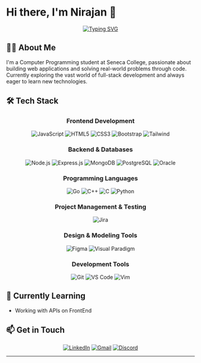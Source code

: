 # Hi there, I'm Nirajan 👋

<div align="center">

[![Typing SVG](https://readme-typing-svg.herokuapp.com?font=Fira+Code&pause=1000&width=435&lines=Computer+Programming+Student;Always+learning+new+things)](https://git.io/typing-svg)

</div>

## 👨‍💻 About Me

I'm a Computer Programming student at Seneca College, passionate about building web applications and solving real-world problems through code. Currently exploring the vast world of full-stack development and always eager to learn new technologies.

## 🛠️ Tech Stack

<div align="center">

### Frontend Development
![JavaScript](https://img.shields.io/badge/JavaScript-F7DF1E?style=for-the-badge&logo=javascript&logoColor=black)
![HTML5](https://img.shields.io/badge/HTML5-E34F26?style=for-the-badge&logo=html5&logoColor=white)
![CSS3](https://img.shields.io/badge/CSS3-1572B6?style=for-the-badge&logo=css3&logoColor=white)
![Bootstrap](https://img.shields.io/badge/Bootstrap-563D7C?style=for-the-badge&logo=bootstrap&logoColor=white)
![Tailwind](https://img.shields.io/badge/Tailwind_CSS-38B2AC?style=for-the-badge&logo=tailwind-css&logoColor=white)

### Backend & Databases
![Node.js](https://img.shields.io/badge/Node.js-339933?style=for-the-badge&logo=nodedotjs&logoColor=white)
![Express.js](https://img.shields.io/badge/Express.js-000000?style=for-the-badge&logo=express&logoColor=white)
![MongoDB](https://img.shields.io/badge/MongoDB-4EA94B?style=for-the-badge&logo=mongodb&logoColor=white)
![PostgreSQL](https://img.shields.io/badge/PostgreSQL-316192?style=for-the-badge&logo=postgresql&logoColor=white)
![Oracle](https://img.shields.io/badge/Oracle-F80000?style=for-the-badge&logo=oracle&logoColor=white)

### Programming Languages
![Go](https://img.shields.io/badge/Go-00ADD8?style=for-the-badge&logo=go&logoColor=white)
![C++](https://img.shields.io/badge/C++-00599C?style=for-the-badge&logo=cplusplus&logoColor=white)
![C](https://img.shields.io/badge/C-00599C?style=for-the-badge&logo=c&logoColor=white)
![Python](https://img.shields.io/badge/Python-3776AB?style=for-the-badge&logo=python&logoColor=white)

### Project Management & Testing
![Jira](https://img.shields.io/badge/Jira-0052CC?style=for-the-badge&logo=jira&logoColor=white)

### Design & Modeling Tools
![Figma](https://img.shields.io/badge/Figma-F24E1E?style=for-the-badge&logo=figma&logoColor=white)
![Visual Paradigm](https://img.shields.io/badge/Visual%20Paradigm-004880?style=for-the-badge&logo=visualparadigm&logoColor=white)

### Development Tools
![Git](https://img.shields.io/badge/GIT-E44C30?style=for-the-badge&logo=git&logoColor=white)
![VS Code](https://img.shields.io/badge/VSCode-0078D4?style=for-the-badge&logo=visual%20studio%20code&logoColor=white)
![Vim](https://img.shields.io/badge/VIM-019733?style=for-the-badge&logo=vim&logoColor=white)


</div>

## 🌱 Currently Learning

- Working with APIs on FrontEnd


## 📫 Get in Touch

<div align="center">

[![LinkedIn](https://img.shields.io/badge/LinkedIn-0077B5?style=for-the-badge&logo=linkedin&logoColor=white)](https://www.linkedin.com/in/nirajan-bist/)
[![Gmail](https://img.shields.io/badge/Gmail-D14836?style=for-the-badge&logo=gmail&logoColor=white)](mailto:nbist0001@gmail.com)
[![Discord](https://img.shields.io/badge/Discord-5865F2?style=for-the-badge&logo=discord&logoColor=white)](https://discord.com/users/nekra001)

</div>

---
